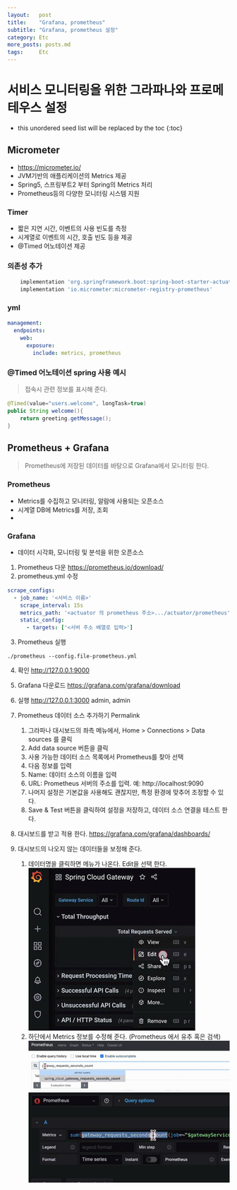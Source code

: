 ```yaml
---
layout:   post
title:    "Grafana, prometheus"
subtitle: "Grafana, prometheus 설정"
category: Etc
more_posts: posts.md
tags:     Etc
---
```

# 서비스 모니터링을 위한 그라파나와 프로메테우스 설정

<!--more-->
<!-- Table of contents -->
* this unordered seed list will be replaced by the toc
{:toc}

<!-- text -->

## Micrometer
- https://micrometer.io/
- JVM기반의 애플리케이션의 Metrics 제공
- Spring5, 스프링부트2 부터 Spring의 Metrics 처리
- Prometheus등의 다양한 모니터링 시스템 지원

### Timer
- 짧은 지연 시간, 이벤트의 사용 빈도를 측정
- 시계열로 이벤트의 시간, 호출 빈도 등을 제공
- @Timed 어노테이션 제공

### 의존성 추가
```gradle
    implementation 'org.springframework.boot:spring-boot-starter-actuator'
    implementation 'io.micrometer:micrometer-registry-prometheus'
```

### yml
```yml
management:
  endpoints:
    web:
      exposure:
        include: metrics, prometheus
```

### @Timed 어노테이션 spring 사용 예시
> 접속시 관련 정보를 표시해 준다.

```java
@Timed(value="users.welcome", longTask=true)
public String welcome(){
    return greeting.getMessage();
}
```

## Prometheus + Grafana
> Prometheus에 저장된 데이터를 바탕으로 Grafana에서 모니터링 한다.

### Prometheus
- Metrics를 수집하고 모니터링, 알람에 사용되는 오픈소스
- 시계열 DB에 Metrics를 저장, 조회
- 

### Grafana
- 데이터 시각화, 모니터링 및 분석을 위한 오픈소스

1. Prometheus 다운 https://prometheus.io/download/
2. prometheus.yml 수정

```yml
scrape_configs:
  - job_name: '<서비스 이름>'
    scrape_interval: 15s
    metrics_path: '<actuator 의 prometheus 주소>.../actuator/prometheus'
    static_config:
      - targets: ['<서버 주소 배열로 입력>']
```

3. Prometheus 실행

```shell
./prometheus --config.file-prometheus.yml
```

4. 확인 http://127.0.0.1:9000

5. Grafana 다운로드 https://grafana.com/grafana/download
6. 실행 http://127.0.0.1:3000 admin, admin
7. Prometheus 데이터 소스 추가하기 Permalink 
   1. 그라파나 대시보드의 좌측 메뉴에서, Home > Connections > Data sources 를 클릭
   2. Add data source 버튼을 클릭
   3. 사용 가능한 데이터 소스 목록에서 Prometheus를 찾아 선택
   4. 다음 정보를 입력
   5. Name: 데이터 소스의 이름을 입력
   6. URL: Prometheus 서버의 주소를 입력. 예: http://localhost:9090
   7. 나머지 설정은 기본값을 사용해도 괜찮지만, 특정 환경에 맞추어 조정할 수 있다.
   8. Save & Test 버튼을 클릭하여 설정을 저장하고, 데이터 소스 연결을 테스트 한다.
8. 대시보드를 받고 적용 한다. https://grafana.com/grafana/dashboards/
9. 대시보드의 나오지 않는 데이터들을 보정해 준다. 
   1. 데이터명을 클릭하면 메뉴가 나온다. Edit을 선택 한다.  
   ![img.png](/assets/img/etc/micrometer/img.png)  
   2. 하단에서 Metrics 정보를 수정해 준다. (Prometheus 에서 유추 혹은 검색)  
   ![img_3.png](/assets/img/etc/micrometer/img_3.png)  
   ![img_2.png](/assets/img/etc/micrometer/img_2.png)